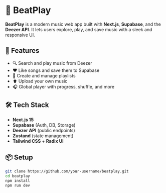 # 🎵 BeatPlay

**BeatPlay** is a modern music web app built with **Next.js**, **Supabase**, and the **Deezer API**. It lets users explore, play, and save music with a sleek and responsive UI.

## 🚀 Features

- 🔍 Search and play music from Deezer
- ❤️ Like songs and save them to Supabase
- 📂 Create and manage playlists
- ⬆️ Upload your own music
- 🎧 Global player with progress, shuffle, and more

## 🛠️ Tech Stack

- **Next.js 15**
- **Supabase** (Auth, DB, Storage)
- **Deezer API** (public endpoints)
- **Zustand** (state management)
- **Tailwind CSS** + **Radix UI**

## 📦 Setup

```bash
git clone https://github.com/your-username/beatplay.git
cd beatplay
npm install
npm run dev

